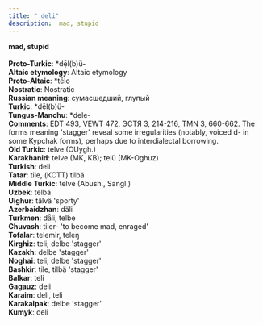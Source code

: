 ```yaml
---
title: " deli"
description:  mad, stupid
---
```

<p data-pagefind-weight="0.5">
<strong> mad, stupid</strong><br><br>
<strong>Proto-Turkic</strong>:  *dẹ̄l(b)ü-<br>
<strong>Altaic etymology</strong>:  Altaic etymology<br>
<strong> Proto-Altaic</strong>:  *tēlo<br>
<strong>Nostratic</strong>:  Nostratic<br>
<strong>Russian meaning</strong>:  сумасшедший, глупый<br>
<strong>Turkic</strong>:  *dẹ̄l(b)ü-<br>
<strong>Tungus-Manchu</strong>:  *dele-<br>
<strong>Comments</strong>:  EDT 493, VEWT 472, ЭСТЯ 3, 214-216, TMN 3, 660-662. The forms meaning 'stagger' reveal some irregularities (notably, voiced d- in some Kypchak forms), perhaps due to interdialectal borrowing.<br>
<strong>Old Turkic</strong>:  telve (OUygh.)<br>
<strong>Karakhanid</strong>:  telve (MK, KB); telü (MK-Oghuz)<br>
<strong>Turkish</strong>:  deli<br>
<strong>Tatar</strong>:  tile, (КСТТ) tilbä<br>
<strong>Middle Turkic</strong>:  telve (Abush., Sangl.)<br>
<strong>Uzbek</strong>:  telba<br>
<strong>Uighur</strong>:  tälvä 'sporty'<br>
<strong>Azerbaidzhan</strong>:  däli<br>
<strong>Turkmen</strong>:  dǟli, telbe<br>
<strong>Chuvash</strong>:  tiler- 'to become mad, enraged'<br>
<strong>Tofalar</strong>:  telemir, teleŋ<br>
<strong>Kirghiz</strong>:  teli; delbe 'stagger'<br>
<strong>Kazakh</strong>:  delbe 'stagger'<br>
<strong>Noghai</strong>:  teli; delbe 'stagger'<br>
<strong>Bashkir</strong>:  tile, tilbä 'stagger'<br>
<strong>Balkar</strong>:  teli<br>
<strong>Gagauz</strong>:  deli<br>
<strong>Karaim</strong>:  deli, teli<br>
<strong>Karakalpak</strong>:  delbe 'stagger'<br>
<strong>Kumyk</strong>:  deli<br>

</p>
